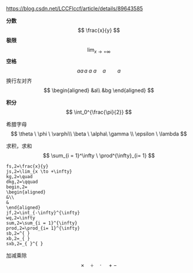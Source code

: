 https://blog.csdn.net/LCCFlccf/article/details/89643585

**分数**
$$
\frac{x}{y}
$$
**极限**
$$
\lim_{x \to +\infty}
$$
**空格**
$$
aa\,a\;a\ a\quad a\qquad a
$$
换行左对齐
$$
\begin{aligned}
&a\\
&bg
\end{aligned}
$$

**积分**
$$
\int_0^{\frac{\pi}{2}}
$$

希腊字母
$$
\theta \ \phi \ \varphi\\ \beta \ \alpha\  \gamma 
\\
\epsilon \ \lambda
$$

求积，求和
$$
\sum_{i = 1}^\infty  \ \prod^{\infty}_{i= 1}
$$

```
fs,2=\frac{x}{y}
js,2=\lim_{x \to +\infty}
kg,2=\quad
dkg,2=\qquad
begin,2=
\begin{aligned}
&\\
&
\end{aligned}
jf,2=\int_{-\infty}^{\infty}
wq,2=\infty
sum,2=\sum_{i = 1}^{\infty}
prod,2=\prod_{i= 1}^{\infty}
sb,2=^{ }
xb,2=_{ }
sxb,2=_{ }^{ }

```

加减乘除
$$
\times \quad \div \quad \cdot \quad + -
$$
